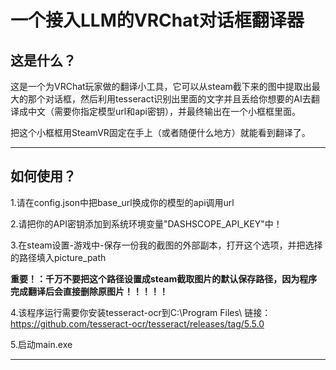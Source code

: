 # 一个接入LLM的VRChat对话框翻译器
## 这是什么？
这是一个为VRChat玩家做的翻译小工具，它可以从steam截下来的图中提取出最大的那个对话框，然后利用tesseract识别出里面的文字并且丢给你想要的AI去翻译成中文（需要你指定模型url和api密钥），并最终输出在一个小框框里面。

把这个小框框用SteamVR固定在手上（或者随便什么地方）就能看到翻译了。
***
## 如何使用？
1.请在config.json中把base_url换成你的模型的api调用url

2.请把你的API密钥添加到系统环境变量"DASHSCOPE_API_KEY"中！

3.在steam设置-游戏中-保存一份我的截图的外部副本，打开这个选项，并把选择的路径填入picture_path

**重要！：千万不要把这个路径设置成steam截取图片的默认保存路径，因为程序完成翻译后会直接删除原图片！！！！！**

4.该程序运行需要你安装tesseract-ocr到C:\Program Files\ 链接：https://github.com/tesseract-ocr/tesseract/releases/tag/5.5.0

5.启动main.exe
***
